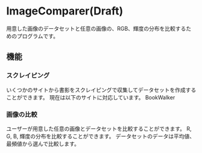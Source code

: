 # ImageComparer(Draft)
用意した画像のデータセットと任意の画像の、RGB、輝度の分布を比較するためのプログラムです。

## 機能
### スクレイピング
いくつかのサイトから書影をスクレイピングで収集してデータセットを作成することができます。
現在は以下のサイトに対応しています。
BookWalker

### 画像の比較
ユーザーが用意した任意の画像とデータセットを比較することができます。
R, G, B, 輝度の分布を比較することができます。
データセットのデータは平均値、最頻値から選んで比較します。